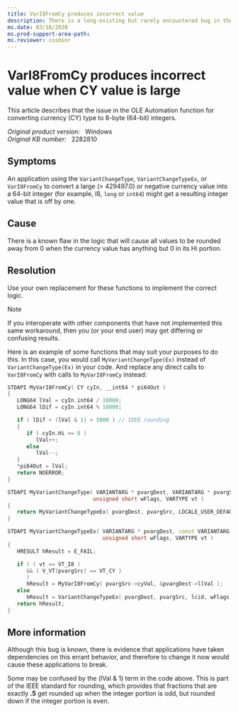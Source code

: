 ```yaml
---
title: VarI8FromCy produces incorrect value
description: There is a long-existing but rarely encountered bug in the OLE Automation function for converting currency (CY) type to 8-byte (64-bit) integers.
ms.date: 03/16/2020
ms.prod-support-area-path: 
ms.reviewer: cosminr
---
```

# VarI8FromCy produces incorrect value when CY value is large

This article describes that the issue in the OLE Automation function for converting currency (CY) type to 8-byte (64-bit) integers.

_Original product version:_ &nbsp;  Windows  
_Original KB number:_ &nbsp; 2282810

## Symptoms

An application using the `VariantChangeType`, `VariantChangeTypeEx`, or `VarI8FromCy` to convert a large (> 429497.0) or negative currency value into a 64-bit integer (for example, I8, `long` or `int64`) might get a resulting integer value that is off by one.

## Cause

There is a known flaw in the logic that will cause all values to be rounded away from 0 when the currency value has anything but 0 in its Hi portion.

## Resolution

Use your own replacement for these functions to implement the correct logic.

> [!NOTE]
> If you interoperate with other components that have not implemented this same workaround, then you (or your end user) may get differing or confusing results.

Here is an example of some functions that may suit your purposes to do this. In this case, you would call `MyVariantChangeType(Ex)` instead of `VariantChangeType(Ex)` in your code. And replace any direct calls to `VarI8FromCy` with calls to `MyVarI8FromCy` instead:

```cpp
STDAPI MyVarI8FromCy( CY cyIn, __int64 * pi64Out )
{
   LONG64 lVal = cyIn.int64 / 10000;
   LONG64 lDif = cyIn.int64 % 10000;

   if ( lDif + (lVal & 1) > 5000 ) // IEEE rounding
   {
      if ( cyIn.Hi >= 0 )
         lVal++;
      else
         lVal--;
   }
   *pi64Out = lVal;
   return NOERROR;
}

STDAPI MyVariantChangeType( VARIANTARG * pvargDest, VARIANTARG * pvargSrc,
                           unsigned short wFlags, VARTYPE vt )
{
   return MyVariantChangeTypeEx( pvargDest, pvargSrc, LOCALE_USER_DEFAULT, wFlags, vt );
}

STDAPI MyVariantChangeTypeEx( VARIANTARG * pvargDest, const VARIANTARG * pvargSrc, LCID lcid,
                              unsigned short wFlags, VARTYPE vt )
{
   HRESULT hResult = E_FAIL;

   if ( ( vt == VT_I8 )
      && ( V_VT(pvargSrc) == VT_CY )
      )
      hResult = MyVarI8FromCy( pvargSrc->cyVal, &pvargDest->llVal );
   else
      hResult = VariantChangeTypeEx( pvargDest, pvargSrc, lcid, wFlags, vt );
   return hResult;
}
```

## More information

Although this bug is known, there is evidence that applications have taken dependencies on this errant behavior, and therefore to change it now would cause these applications to break.

Some may be confused by the (lVal & 1) term in the code above. This is part of the IEEE standard for rounding, which provides that fractions that are exactly **.5** get rounded up when the integer portion is odd, but rounded down if the integer portion is even.
